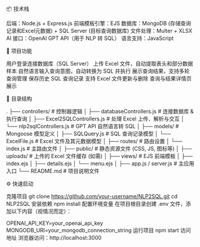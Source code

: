 📦 技术栈

后端：Node.js + Express.js
前端模板引擎：EJS
数据库：MongoDB (存储查询记录和Excel元数据) + SQL Server (目标查询数据库)
文件处理：Multer + XLSX
AI 接口：OpenAI GPT API（用于 NLP 转 SQL）
语言支持：JavaScript

🧰 项目功能

用户登录连接数据库（SQL Server）
上传 Excel 文件，自动提取表头和部分数据样本
自然语言输入查询意图，自动转换为 SQL 并执行
展示查询结果，支持多轮查询管理
保存历史 SQL 查询记录
支持 Excel 文件更新与删除
查询与结果详情页展示

📁 目录结构

.
├── controllers/              # 控制器逻辑
│   ├── databaseControllers.js      # 连接数据库 & 执行查询
│   ├── Excel2SQLControllers.js    # 处理 Excel 上传、解析与交互
│   └── nlp2sqlControllers.js      # GPT API 自然语言转 SQL
│
├── models/                  # Mongoose 模型定义
│   ├── SQLQuery.js              # SQL 查询记录模型
│   └── ExcelFile.js             # Excel 文件及其元数据模型
│
├── routes/                  # 路由设置
│   └── index.js                # 主路由文件
│
├── public/                  # 静态资源文件 (CSS, JS, 图标等)
│
├── uploads/                # 上传的 Excel 文件缓存 (如需)
│
├── views/                  # EJS 前端模板
│   ├── index.ejs
│   ├── details.ejs
│   └── menu.ejs
│
├── app.js / server.js       # 主应用入口
└── README.md               # 项目说明文件

⚙️ 快速启动

克隆项目
git clone https://github.com/your-username/NLP2SQL.git
cd NLP2SQL
安装依赖
npm install
配置环境变量
在项目根目录创建 .env 文件，添加以下内容（视情况而定）：

OPENAI_API_KEY=your_openai_api_key
MONGODB_URI=your_mongodb_connection_string
运行项目
npm start
访问地址
浏览器访问：http://localhost:3000
